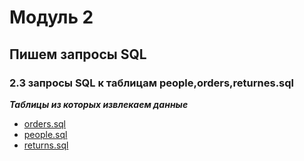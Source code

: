 # Модуль 2
## Пишем запросы SQL
### 2.3 запросы SQL к таблицам people,orders,returnes.sql

***Таблицы из которых извлекаем данные***
- [orders.sql](https://github.com/YanaKhusainova/Data-Learn/blob/main/Module%202/orders.sql)
- [people.sql](https://github.com/YanaKhusainova/Data-Learn/blob/main/Module%202/people.sql)
- [returns.sql](https://github.com/YanaKhusainova/Data-Learn/blob/main/Module%202/returns.sql)
